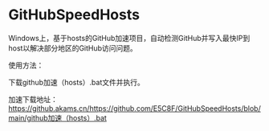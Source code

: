 # GitHubSpeedHosts


Windows上，基于hosts的GitHub加速项目，自动检测GitHub并写入最快IP到host以解决部分地区的GitHub访问问题。


使用方法：


下载github加速（hosts）.bat文件并执行。

加速下载地址：https://github.akams.cn/https://github.com/E5C8F/GitHubSpeedHosts/blob/main/github加速（hosts）.bat
